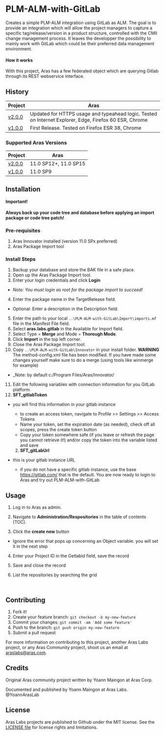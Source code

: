 # PLM-ALM-with-GitLab
Creates a simple PLM-ALM integration using GitLab as ALM. The goal is to provide an integration which will allow the project managers to capture a specific tag/release/version in a product structure, controlled with the CMII change management process. It leaves the developper the possibility to mainly work with GitLab which could be their preferred data management environment.
#### How it works
With this project, Aras has a few federated object which are querying Gitlab through its REST webservice interface.

## History

Project | Aras
--------|------
[v2.0.0](https://github.com/ArasLabs/PLM-ALM-with-Gitlab/releases/tag/v2.0.0) | Updated for HTTPS usage and typeahead logic. Tested on Internet Explorer, Edge, Firefox 60 ESR, Chrome
[v1.0.0](https://github.com/ArasLabs/PLM-ALM-with-Gitlab/releases/tag/v1.0.0) | First Release. Tested on Firefox ESR 38, Chrome

### Supported Aras Versions

Project | Aras
--------|------
[v2.0.0](https://github.com/ArasLabs/PLM-ALM-with-Gitlab/releases/tag/v2.0.0) | 11.0 SP12+, 11.0 SP15
[v1.0.0](https://github.com/ArasLabs/PLM-ALM-with-Gitlab/releases/tag/v1.0.0) | 11.0 SP9


## Installation

#### Important!
**Always back up your code tree and database before applying an import package or code tree patch!**

### Pre-requisites

1. Aras Innovator installed (version 11.0 SPx preferred)
2. Aras Package Import tool

### Install Steps

1. Backup your database and store the BAK file in a safe place.
2. Open up the Aras Package Import tool.
3. Enter your login credentials and click **Login**
  * _Note: You must login as root for the package import to succeed!_
4. Enter the package name in the TargetRelease field.
  * Optional: Enter a description in the Description field.
5. Enter the path to your local `..\PLM-ALM-with-GitLab\Import\imports.mf` file in the Manifest File field.
6. Select **aras.labs.gitlab** in the Available for Import field.
7. Select Type = **Merge** and Mode = **Thorough Mode**.
8. Click **Import** in the top left corner.
9. Close the Aras Package Import tool.
10. Copy `..\PLM-ALM-with-GitLab\Innovator` in your install folder. **WARNING** The method-config.xml file has been modified. If you have made some changes yourself make sure to do a merge (using tools like winmerge for example)
  * _Note: by default c:/Program Files/Aras/Innovator/
11. Edit the following variables with connection information for you GitLab platform.
   1. **SFT_gitlabToken** 

* you will find this information in your gitlab instance
  * to create an access token, navigate to Profile >> Settings >> Access Tokens
  * Name your token, set the expiration date (as needed), check off all scopes, press the create token button
  * Copy your token somewhere safe (if you leave or refresh the page you cannot retrieve it!) and/or copy the token into the variable listed and save 

   2. **SFT_gitLabUrl**

* this is your gitlab instance URL
  * if you do not have a specific gitlab instance, use the base https://gitlab.com/ that is the default.
You are now ready to login to Aras and try out PLM-ALM-with-GitLab

## Usage

1. Log in to Aras as admin.

2. Navigate to **Administration/Respositories** in the table of contents (TOC).

3. Click the **create new** button
  * Ignore the error that pops up concerning an Object variable. you will set it in the next step

4. Enter your Project ID in the Getlabid field, save the record  

5. Save and close the record

6. List the repositories by searching the grid

   ​

## Contributing

1. Fork it!
2. Create your feature branch: `git checkout -b my-new-feature`
3. Commit your changes: `git commit -am 'Add some feature'`
4. Push to the branch: `git push origin my-new-feature`
5. Submit a pull request

For more information on contributing to this project, another Aras Labs project, or any Aras Community project, shoot us an email at araslabs@aras.com.

## Credits

Original Aras community project written by Yoann Maingon at Aras Corp.

Documented and published by Yoann Maingon at Aras Labs. @YoannArasLab

## License

Aras Labs projects are published to Github under the MIT license. See the [LICENSE file](./LICENSE.md) for license rights and limitations.